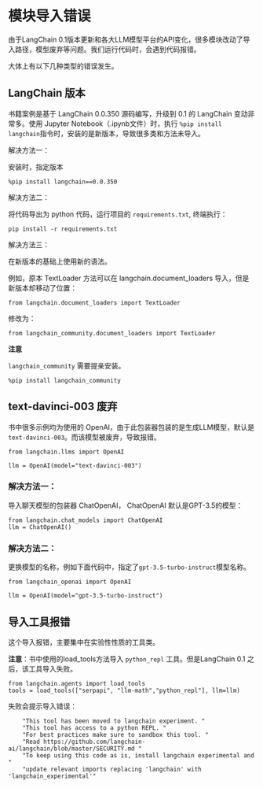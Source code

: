 # 模块导入错误

由于LangChain 0.1版本更新和各大LLM模型平台的API变化，很多模块改动了导入路径，模型废弃等问题。我们运行代码时，会遇到代码报错。

大体上有以下几种类型的错误发生。

## LangChain 版本

书籍案例是基于 LangChain 0.0.350 源码编写，升级到 0.1 的 LangChain 变动非常多。使用 Jupyter Notebook（.ipynb文件）时，执行 `%pip install langchain`指令时，安装的是新版本，导致很多类和方法未导入。

解决方法一：

安装时，指定版本

 `%pip install langchain==0.0.350`

解决方法二：

将代码导出为 python 代码，运行项目的 `requirements.txt`, 终端执行：

```
pip install -r requirements.txt
```
解决方法三：

在新版本的基础上使用新的语法。

例如，原本 TextLoader 方法可以在 langchain.document_loaders 导入，但是新版本却移动了位置：

```
from langchain.document_loaders import TextLoader
```
修改为：

```
from langchain_community.document_loaders import TextLoader
```
**注意** 

`langchain_community` 需要提亲安装。

`%pip install langchain_community`


## text-davinci-003 废弃

书中很多示例均为使用的 OpenAI，由于此包装器包装的是生成LLM模型，默认是 `text-davinci-003`。而该模型被废弃，导致报错。

```
from langchain.llms import OpenAI

llm = OpenAI(model="text-davinci-003")
```
### 解决方法一：

导入聊天模型的包装器 ChatOpenAI， ChatOpenAI 默认是GPT-3.5的模型：

```
from langchain.chat_models import ChatOpenAI
llm = ChatOpenAI()
```

### 解决方法二：

更换模型的名称，例如下面代码中，指定了`gpt-3.5-turbo-instruct`模型名称。

```
from langchain_openai import OpenAI

llm = OpenAI(model="gpt-3.5-turbo-instruct")
```

## 导入工具报错

这个导入报错，主要集中在实验性性质的工具类。

**注意**：书中使用的load_tools方法导入 `python_repl` 工具。但是LangChain 0.1 之后，该工具导入失败。

```
from langchain.agents import load_tools
tools = load_tools(["serpapi", "llm-math","python_repl"], llm=llm) 
```
失败会提示导入错误：

        "This tool has been moved to langchain experiment. "
        "This tool has access to a python REPL. "
        "For best practices make sure to sandbox this tool. "
        "Read https://github.com/langchain-ai/langchain/blob/master/SECURITY.md "
        "To keep using this code as is, install langchain experimental and "
        "update relevant imports replacing 'langchain' with 'langchain_experimental'"


